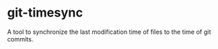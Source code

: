 # git-timesync

A tool to synchronize the last modification time of files to the time of git commits.